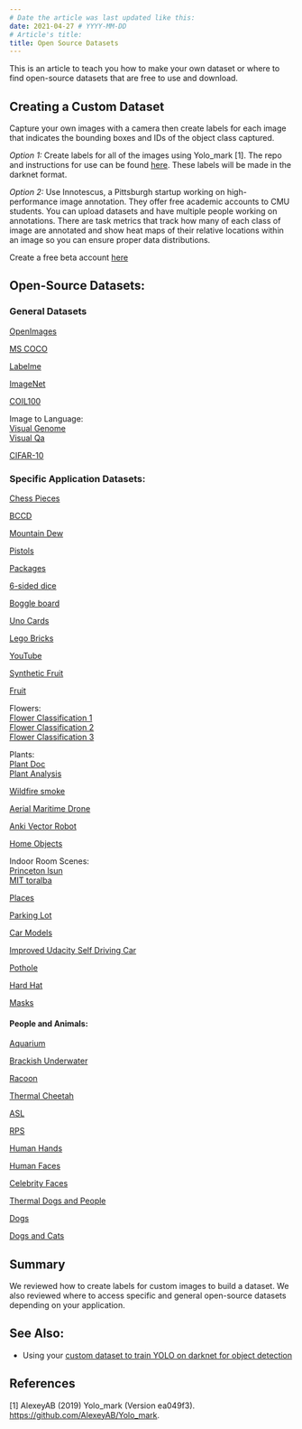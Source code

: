```yaml
---
# Date the article was last updated like this:
date: 2021-04-27 # YYYY-MM-DD
# Article's title:
title: Open Source Datasets
---
```

This is an article to teach you how to make your own dataset or where to find open-source datasets that are free to use and download.

## Creating a Custom Dataset
Capture your own images with a camera then create labels for each image that indicates the bounding boxes and IDs of the object class captured.

*Option 1:*
Create labels for all of the images using Yolo_mark [1]. The repo and instructions for use can be found [here](https://github.com/AlexeyAB/Yolo_mark). These labels will be made in the darknet format. 

*Option 2:*
Use Innotescus, a Pittsburgh startup working on high-performance image annotation. They offer free academic accounts to CMU students. You can upload datasets and have multiple people working on annotations. There are task metrics that track how many of each class of image are annotated and show heat maps of their relative locations within an image so you can ensure proper data distributions.

Create a free beta account [here](https://innotescus.io/demo/)


## Open-Source Datasets:
### General Datasets
[OpenImages](https://storage.googleapis.com/openimages/web/index.html)

[MS COCO](https://cocodataset.org/#home)

[Labelme](http://labelme.csail.mit.edu/Release3.0/browserTools/php/dataset.php)

[ImageNet](http://image-net.org/)

[COIL100](http://www1.cs.columbia.edu/CAVE/software/softlib/coil-100.php)

Image to Language:   
[Visual Genome](http://visualgenome.org/)  
[Visual Qa](http://www.visualqa.org/)  

[CIFAR-10](https://www.cs.toronto.edu/~kriz/cifar.html)


### Specific Application Datasets:

[Chess Pieces](https://public.roboflow.com/object-detection/chess-full)

[BCCD](https://public.roboflow.com/object-detection/bccd)

[Mountain Dew](https://public.roboflow.com/object-detection/mountain-dew-commercial)

[Pistols](https://public.roboflow.com/object-detection/pistols)

[Packages](https://public.roboflow.com/object-detection/packages-dataset)

[6-sided dice](https://public.roboflow.com/object-detection/dice)

[Boggle board](https://public.roboflow.com/object-detection/boggle-boards)

[Uno Cards](https://public.roboflow.com/object-detection/uno-cards)

[Lego Bricks](https://www.kaggle.com/joosthazelzet/lego-brick-images)

[YouTube](https://research.google.com/youtube8m/index.html)

[Synthetic Fruit](https://public.roboflow.com/object-detection/synthetic-fruit)

[Fruit](https://public.roboflow.com/classification/fruits-dataset)

Flowers:  
[Flower Classification 1](https://public.roboflow.com/classification/flowers_classification)  
[Flower Classification 2](https://public.roboflow.com/classification/flowers)  
[Flower Classification 3](http://www.robots.ox.ac.uk/~vgg/data/flowers/102/index.html)  

Plants:   
[Plant Doc](https://public.roboflow.com/object-detection/plantdoc)  
[Plant Analysis](https://www.plant-image-analysis.org/dataset)  

[Wildfire smoke](https://public.roboflow.com/object-detection/wildfire-smoke)

[Aerial Maritime Drone](https://public.roboflow.com/object-detection/aerial-maritime)

[Anki Vector Robot](https://public.roboflow.com/object-detection/robot)

[Home Objects](http://www.vision.caltech.edu/pmoreels/Datasets/Home_Objects_06/)

Indoor Room Scenes:   
[Princeton lsun](http://lsun.cs.princeton.edu/2016/)  
[MIT toralba](http://web.mit.edu/torralba/www/indoor.html)  

[Places](http://places.csail.mit.edu/index.html)

[Parking Lot](https://public.roboflow.com/object-detection/pklot)

[Car Models](http://mmlab.ie.cuhk.edu.hk/datasets/comp_cars/index.html)

[Improved Udacity Self Driving Car](https://public.roboflow.com/object-detection/self-driving-car)

[Pothole](https://public.roboflow.com/object-detection/pothole)

[Hard Hat](https://public.roboflow.com/object-detection/hard-hat-workers)

[Masks](https://public.roboflow.com/object-detection/mask-wearing)

#### People and Animals:
[Aquarium](https://public.roboflow.com/object-detection/aquarium)

[Brackish Underwater](https://public.roboflow.com/object-detection/brackish-underwater)

[Racoon](https://public.roboflow.com/object-detection/raccoon)

[Thermal Cheetah](https://public.roboflow.com/object-detection/thermal-cheetah)

[ASL](https://public.roboflow.com/object-detection/american-sign-language-letters)

[RPS](https://public.roboflow.com/classification/rock-paper-scissors)

[Human Hands](https://public.roboflow.com/object-detection/hands)

[Human Faces](http://vis-www.cs.umass.edu/lfw/)

[Celebrity Faces](http://mmlab.ie.cuhk.edu.hk/projects/CelebA.html)

[Thermal Dogs and People](https://public.roboflow.com/object-detection/thermal-dogs-and-people)

[Dogs](http://vision.stanford.edu/aditya86/ImageNetDogs/)

[Dogs and Cats](https://public.roboflow.com/object-detection/oxford-pets)


## Summary
We reviewed how to create labels for custom images to build a dataset. We also reviewed where to access specific and general open-source datasets depending on your application.

## See Also:
- Using your [custom dataset to train YOLO on darknet for object detection](https://github.com/RoboticsKnowledgebase/roboticsknowledgebase.github.io.git/wiki/machine-learning/train-darknet-on-custom-dataset)

## References
[1] AlexeyAB (2019) Yolo_mark (Version ea049f3). <https://github.com/AlexeyAB/Yolo_mark>.  


